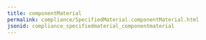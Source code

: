 ```yaml
---
title: componentMaterial
permalink: compliance/SpecifiedMaterial.componentMaterial.html
jsonid: compliance_specifiedmaterial_componentmaterial
---
```

